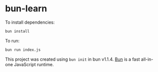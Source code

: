 # bun-learn

To install dependencies:

```bash
bun install
```

To run:

```bash
bun run index.js
```

This project was created using `bun init` in bun v1.1.4. [Bun](https://bun.sh) is a fast all-in-one JavaScript runtime.
